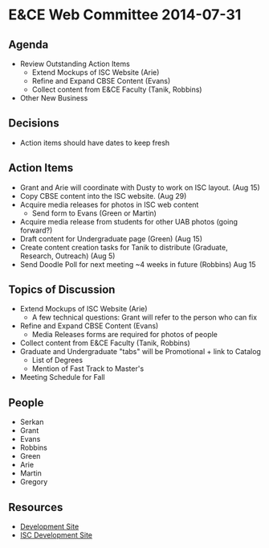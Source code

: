 # E&CE Web Committee 2014-07-31

## Agenda

* Review Outstanding Action Items
	*   Extend Mockups of ISC Website (Arie)
	*   Refine and Expand CBSE Content (Evans)
	*   Collect content from E&CE Faculty (Tanik, Robbins)
* Other New Business

## Decisions

* Action items should have dates to keep fresh

## Action Items

* Grant and Arie will coordinate with Dusty to work on ISC layout. (Aug 15)
* Copy CBSE content into the ISC website. (Aug 29)
* Acquire media releases for photos in ISC web content
	* Send form to Evans (Green or Martin)
* Acquire media release from students for other UAB photos (going forward?)
* Draft content for Undergraduate page (Green) (Aug 15)
* Create content creation tasks for Tanik to distribute (Graduate, Research, Outreach) (Aug 5)
* Send Doodle Poll for next meeting ~4 weeks in future (Robbins) Aug 15

## Topics of Discussion

* Extend Mockups of ISC Website (Arie)
	* A few technical questions: Grant will refer to the person who can fix
* Refine and Expand CBSE Content (Evans)
	* Media Releases forms are required for photos of people
* Collect content from E&CE Faculty (Tanik, Robbins)
* Graduate and Undergraduate "tabs" will be Promotional + link to Catalog
	* List of Degrees
	* Mention of Fast Track to Master's
* Meeting Schedule for Fall

## People

* Serkan
* Grant
* Evans
* Robbins
* Green
* Arie
* Martin
* Gregory


## Resources

* [Development Site](http://wwwpj2.it.uab.edu/engineering/ece/)
* [ISC Development Site](https://wwwpj2.it.uab.edu/isc/)
